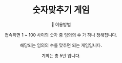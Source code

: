<h1 align = 'center'> 숫자맞추기 게임 </h1>

<p align = 'center'> 📌 이용방법 </p>

<p align = 'center'> 접속하면 1 ~ 100 사이의 숫자 중 임의의 수 가 하나 정해집니다. </p>

<p align = 'center'> 해당되는 임의의 수를 맞추면 되는 게임입니다. </p>

<p align = 'center'> 기회는 총 5번 입니다. </p>
